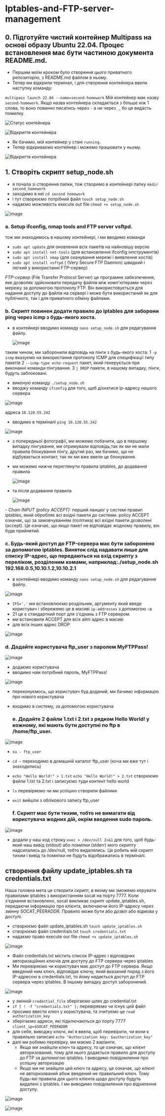 # Iptables-and-FTP-server-management

## 0. Підготуйте чистий контейнер Multipass на основі образу Ubuntu 22.04. Процес встановлення має бути частиною документа README.md.

- Першим моїм кроком було створення цього приватного репозиторію, з README.md файлом в ньому.
- Тепер ми відкрили термінал, і для створення контейнера ввели наступну команду:

`multipass launch 22.04 --name=second-homework`
Мій контейнер має назву `second-homework`. Якщо назва контейнера складається з більше ніж 1 слова, то воно повинно писатись через `-` а не через `_`, бо це видасть помилку.

![Статус контейнера](https://github.com/Anastasiiasyvak/Iptables-and-FTP-server-management/assets/119412566/93b6f467-00c4-4f2a-84b4-d474f5566cb3)

![Відкриття контейнера](https://github.com/Anastasiiasyvak/Iptables-and-FTP-server-management/assets/119412566/c55b0875-5e64-43e7-953c-e1d76bbf7bf4)

- Як бачимо, мій контейнер у стані `running`.
- Тепер відкриваємо контейнер і можемо працювати у ньому.

![Відкриття контейнера](https://github.com/Anastasiiasyvak/Iptables-and-FTP-server-management/assets/119412566/c10cedc1-e3cf-474b-8e1b-3dcee5ffe729)

## 1. Створіть скрипт setup_node.sh

- я почала зі створення папки, тож створимо в контейнері папку `mkdir second_homework`
- заходимо в неї `cd second homework`
- і тут створюємо потрібний файл `touch setup_node.sh`
- надаємо можливість execute out file `chmod +x setup_node.sh`
  
![image](https://github.com/Anastasiiasyvak/Iptables-and-FTP-server-management/assets/119412566/577e97a6-512b-444c-a0d0-dd463db8e017)

### a. Setup ifconfig, nmap tools and FTP server vsftpd.

тож ми знаходимось в нашому контейнері, і ми вводимо команди
- `sudo apt update` для оновлення всіх пакетів на найновішу версію
- `sudo apt install net-tools` (для встановлення ifconfig інтструментів) 
- `sudo apt install nmap` (для сканування мережі і виявлення хостів) 
- `sudo apt install vsftpd` ( (Very Secure FTP Daemon) швидкий і легкий у використанні FTP-сервер)

*FTP-сервер* (File Transfer Protocol Server) 
це програмне забезпечення, яке дозволяє здійснювати передачу файлів між комп'ютерами через мережу за допомогою протоколу FTP. Він використовується для надання доступу до файлів на сервері і може бути використаний як для публічного, так і для приватного обміну файлами.

### b. Скрипт повинен додати правило до iptables для заборони ping через icmp з будь-якого хоста. 

- в контейнері вводимо команду `nano setup_node.sh` для редагування файлу.

  ![image](https://github.com/Anastasiiasyvak/Iptables-and-FTP-server-management/assets/119412566/4551a8f7-908b-447c-8bf3-70712a570298)

 таким чином, ми заборонили відповідь на пінги з будь-якого хоста:
1 `-p icmp` вказуємо на використання протоколу ICMP для специфікації типу пакетів
2 `--icmp-type echo-request` пакет, який генерується при виконанні команди пінгування.
3 `j DROP` пакети, в нашому випадку, пінги, будуть заблоковані.

- виконую команду `./setup_node.sh`
- вводжу команду `ifconfig` для того, щоб дізнатися ip-адресу нашого сервера

![image](https://github.com/Anastasiiasyvak/Iptables-and-FTP-server-management/assets/119412566/08c2105c-036e-4aca-b384-b3a31d6ada20)

  адреса `10.120.55.242`
  
- вводимо в терміналі `ping 10.120.55.242`

![image](https://github.com/Anastasiiasyvak/Iptables-and-FTP-server-management/assets/119412566/d770e4a8-2e4d-4945-b234-7c8e508cb4e8)

- з попередньої фотографії, ми можемо побачити, що в першому випадку пінгування, ми отримували відповідь,так як ми не мали правила блокування пінгу, другий раз, ми бачимо, що не відбувається контакт, так як ми вже ввели це блокування.
  
- ми можемо нижче переглянути правила iptables, до додавання правила

  ![image](https://github.com/Anastasiiasyvak/Iptables-and-FTP-server-management/assets/119412566/f91757dc-b664-4c47-9792-bd1845a7539f)

- та після додавання правила

  ![image](https://github.com/Anastasiiasyvak/Iptables-and-FTP-server-management/assets/119412566/ddd07887-b64d-44ba-a912-d2b60b80de5d)

*- Chain INPUT (policy ACCEPT):*
перший ланцюг у системі правил iptables, який обробляє всі вхідні пакети до системи.
policy ACCEPT означає, що за замовчуванням (політика) всі вхідні пакети дозволені (accept). Це означає, що якщо пакет не відповідає жодному правилу, він буде прийнятий.

### c. Будь-який доступ до FTP-сервера має бути заборонено за допомогою iptables. Виняток слід надавати лише для списку IP-адрес, що передаються на вхід скрипту з переліком, розділеним комами, наприклад:./setup_node.sh 192.168.0.5,10.10.1.2,10.10.2.1

- в контейнері вводимо команду `nano setup_node.sh` для редагування файлу.

![image](https://github.com/Anastasiiasyvak/Iptables-and-FTP-server-management/assets/119412566/0dceda3f-c3bd-4be6-803a-65b911240245)

- `IFS=','` ми встановлюємо роздільник, аргументу який введе користувач і збережемо це в масиві `ip-addresses` з допомогою -a
- 21 це є стандартний порт для з'єднань з FTP сервером.
- ми встановили ACCEPT для всіх айпі адрес в масиві
- для всіх інших адрес DROP
  
![image](https://github.com/Anastasiiasyvak/Iptables-and-FTP-server-management/assets/119412566/1479cf1a-aa6c-4310-863b-50d600d280af)

### d. Додайте користувача ftp_user з паролем MyFTPPass!

![image](https://github.com/Anastasiiasyvak/Iptables-and-FTP-server-management/assets/119412566/00b11934-43fe-44ee-b38a-8c31f118a9f8)

- додаємо користувача
- вводимо нам потрібний пароль, MyFTPPass!

![image](https://github.com/Anastasiiasyvak/Iptables-and-FTP-server-management/assets/119412566/f1521428-54cf-423d-95e8-411efa9daffd)

- переконуємось, що користувач буд доданий, ми бачимо інформацію про нового користувача
- входимо в систему, за допомогою користувача

  ### e. Додайте 2 файли 1.txt і 2.txt з рядком Hello World! у кожному, які мають бути доступні по ftp в /home/ftp_user.

![image](https://github.com/Anastasiiasyvak/Iptables-and-FTP-server-management/assets/119412566/1a88c15c-7ee3-4ff2-9d65-97a358319cc8)

- `su - ftp_user`
- `cd ~` переходимо в домашній каталог ftp_user (хоча ми вже тут і знаходились)
- `echo "Hello World!" > 1.txt` `echo "Hello World!" > 2.txt` створюємо файли 1.txt та 2.txt і записуємо туди контент hello world
- `ls` перевіряємо чи ми успішно створили файлики
- `exit` вийшли з облікового запису ftp_user

  ### f. Скрипт має бути тихим, тобто не вимагати від користувача жодних дій, окрім введення sudo пароль.

![image](https://github.com/Anastasiiasyvak/Iptables-and-FTP-server-management/assets/119412566/9c90c435-c058-4e79-b102-b11429675718)

- додали у наш код строку `exec > /dev/null 2>&1` для того, щоб будь-який наш вивід (stdout) або помилки (stderr) мого скрипту надсилались до /dev/null, тобто видалялись. Це робить мій скрипт тихим і вивід та помилки не будуть відображатись в терміналі.  

## створення файлу update_iptables.sh та credentials.txt

Наша головна мета це створити скрипт, в якому ми зможемо керувати правилами iptables з використанням socat на порту 7777. Коли з'єднання встановлено, socat викликає скрипт update_iptables.sh, передаючи інформацію про клієнта, включаючи його IP-адресу через змінну SOCAT_PEERADDR. Правило може бути або дозвіл або відмова у доступі.

- створюємо файл update_iptables.sh `touch update_iptables.sh`
- створюємо файл credentials.txt `touch credentials.txt`
- надаємо право execute our file `chmod +x update_iptables.sh`

![image](https://github.com/Anastasiiasyvak/Iptables-and-FTP-server-management/assets/119412566/5e12fb8a-9a78-49d2-932d-f49fd343e13d)

- Файл credentials.txt містить список IP-адрес і відповідних авторизаційних ключів для доступу до FTP сервера через iptables
- Ми перевіряємо чи користувач має доступ до FTP сервера. Якщо введений ним ключ, відповідає ключу, який вказаний поряд з його IP-адресою в сredentials.txt, то йому надається доступ до FTP сервера через iptables. В іншому випадку доступ заборонений.

![image](https://github.com/Anastasiiasyvak/Iptables-and-FTP-server-management/assets/119412566/7104baf3-dbc8-4b60-b6ce-a37eeef25057)

- у змінній `credential_file` зберігаємо шлях до credential.txt
- `if [ ! -f "credentials.txt" ];` перевіряємо чи існує цей файл 
- просимо ввести ключ у користувача, та зчитуємо це `read authorization_key`
- зберігаємо адреси, які підключаються до порту 7777 `client_ip=$SOCAT_PEERADDR`
- для себе, виводжу ключі, які я ввела, щоб перевірити, чи вони є правильно записані `echo "Authorization key: $authorization_key"`
- далі ми робимо перевірку, ми маємо 2 варіанти,
  - Якщо ми знайшли ключ та адресу, то це означає, що клієнт авторизований, тому для нього додається правило для доступу до FTP за допомогою iptables. І виводимо повідомлення про успішну авторизацію
  - Якщо ми не знайшли цей ключ та адресу, це означає, що клієнт не авторизований абож введений не правильний ключ. Тому будь-які правила для цього клієнта щодо доступу будуть видалені з iptables. І ми виводимо повідомлення про відхилення доступу. 

![image](https://github.com/Anastasiiasyvak/Iptables-and-FTP-server-management/assets/119412566/3d1186ac-7d65-42e7-8a38-e7db1356d920)


![image](https://github.com/Anastasiiasyvak/Iptables-and-FTP-server-management/assets/119412566/eaa8b49c-3ebd-4feb-8925-1b7364686c72)



